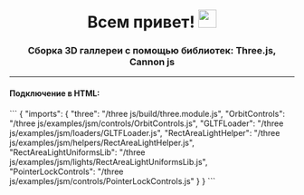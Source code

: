 <h1 align="center">Всем привет!
<img src="https://github.com/blackcater/blackcater/raw/main/images/Hi.gif" height="32"/></h1>
<h3 align="center">Сборка 3D галлереи с помощью библиотек: Three.js, Cannon js</h3>
<hr>
<h4>Подключение в HTML:</h4>
```
{
"imports": {
"three": "/three js/build/three.module.js",
"OrbitControls": "/three js/examples/jsm/controls/OrbitControls.js",
"GLTFLoader": "/three js/examples/jsm/loaders/GLTFLoader.js",
"RectAreaLightHelper": "/three js/examples/jsm/helpers/RectAreaLightHelper.js",
"RectAreaLightUniformsLib": "/three js/examples/jsm/lights/RectAreaLightUniformsLib.js",
"PointerLockControls": "/three js/examples/jsm/controls/PointerLockControls.js"
}
}
```
